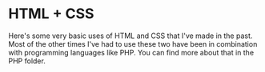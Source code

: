 # HTML + CSS

Here's some very basic uses of HTML and CSS that I've made in the past.
Most of the other times I've had to use these two have been in combination with programming languages like PHP.
You can find more about that in the PHP folder.